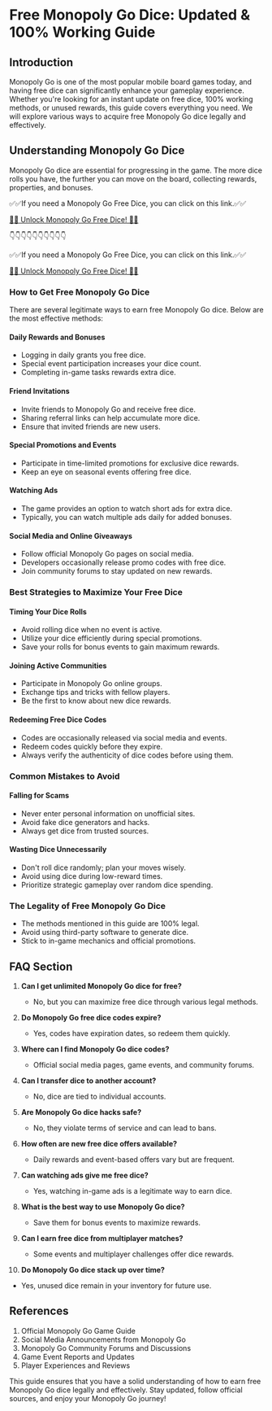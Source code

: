# Free Monopoly Go Dice: Updated & 100% Working Guide

## Introduction

Monopoly Go is one of the most popular mobile board games today, and having free dice can significantly enhance your gameplay experience. Whether you're looking for an instant update on free dice, 100% working methods, or unused rewards, this guide covers everything you need. We will explore various ways to acquire free Monopoly Go dice legally and effectively.

## Understanding Monopoly Go Dice

Monopoly Go dice are essential for progressing in the game. The more dice rolls you have, the further you can move on the board, collecting rewards, properties, and bonuses.

✅✅If you need a Monopoly Go Free Dice, you can click on this link.✅✅

[🎲🎲 Unlock Monopoly Go Free Dice! 🎲🎲](https://therewardgate.com/monopolygo1/)

👇👇👇👇👇👇👇👇👇👇

✅✅If you need a Monopoly Go Free Dice, you can click on this link.✅✅

[🎲🎲 Unlock Monopoly Go Free Dice! 🎲🎲](https://therewardgate.com/monopolygo1/)

### How to Get Free Monopoly Go Dice

There are several legitimate ways to earn free Monopoly Go dice. Below are the most effective methods:

#### Daily Rewards and Bonuses

- Logging in daily grants you free dice.
- Special event participation increases your dice count.
- Completing in-game tasks rewards extra dice.

#### Friend Invitations

- Invite friends to Monopoly Go and receive free dice.
- Sharing referral links can help accumulate more dice.
- Ensure that invited friends are new users.

#### Special Promotions and Events

- Participate in time-limited promotions for exclusive dice rewards.
- Keep an eye on seasonal events offering free dice.

#### Watching Ads

- The game provides an option to watch short ads for extra dice.
- Typically, you can watch multiple ads daily for added bonuses.

#### Social Media and Online Giveaways

- Follow official Monopoly Go pages on social media.
- Developers occasionally release promo codes with free dice.
- Join community forums to stay updated on new rewards.

### Best Strategies to Maximize Your Free Dice

#### Timing Your Dice Rolls

- Avoid rolling dice when no event is active.
- Utilize your dice efficiently during special promotions.
- Save your rolls for bonus events to gain maximum rewards.

#### Joining Active Communities

- Participate in Monopoly Go online groups.
- Exchange tips and tricks with fellow players.
- Be the first to know about new dice rewards.

#### Redeeming Free Dice Codes

- Codes are occasionally released via social media and events.
- Redeem codes quickly before they expire.
- Always verify the authenticity of dice codes before using them.

### Common Mistakes to Avoid

#### Falling for Scams

- Never enter personal information on unofficial sites.
- Avoid fake dice generators and hacks.
- Always get dice from trusted sources.

#### Wasting Dice Unnecessarily

- Don't roll dice randomly; plan your moves wisely.
- Avoid using dice during low-reward times.
- Prioritize strategic gameplay over random dice spending.

### The Legality of Free Monopoly Go Dice

- The methods mentioned in this guide are 100% legal.
- Avoid using third-party software to generate dice.
- Stick to in-game mechanics and official promotions.

## FAQ Section

1. **Can I get unlimited Monopoly Go dice for free?**
   - No, but you can maximize free dice through various legal methods.

2. **Do Monopoly Go free dice codes expire?**
   - Yes, codes have expiration dates, so redeem them quickly.

3. **Where can I find Monopoly Go dice codes?**
   - Official social media pages, game events, and community forums.

4. **Can I transfer dice to another account?**
   - No, dice are tied to individual accounts.

5. **Are Monopoly Go dice hacks safe?**
   - No, they violate terms of service and can lead to bans.

6. **How often are new free dice offers available?**
   - Daily rewards and event-based offers vary but are frequent.

7. **Can watching ads give me free dice?**
   - Yes, watching in-game ads is a legitimate way to earn dice.

8. **What is the best way to use Monopoly Go dice?**
   - Save them for bonus events to maximize rewards.

9. **Can I earn free dice from multiplayer matches?**
   - Some events and multiplayer challenges offer dice rewards.

10. **Do Monopoly Go dice stack up over time?**
   - Yes, unused dice remain in your inventory for future use.

## References

1. Official Monopoly Go Game Guide
2. Social Media Announcements from Monopoly Go
3. Monopoly Go Community Forums and Discussions
4. Game Event Reports and Updates
5. Player Experiences and Reviews

This guide ensures that you have a solid understanding of how to earn free Monopoly Go dice legally and effectively. Stay updated, follow official sources, and enjoy your Monopoly Go journey!

